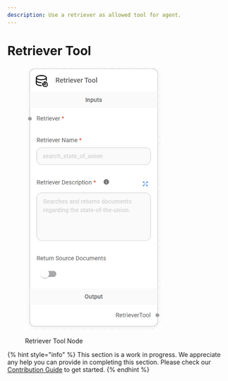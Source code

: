 ```yaml
---
description: Use a retriever as allowed tool for agent.
---
```


# Retriever Tool

<figure><img src="../../../.gitbook/assets/image (8) (1).png" alt="" width="311"><figcaption><p>Retriever Tool Node</p></figcaption></figure>

{% hint style="info" %}
This section is a work in progress. We appreciate any help you can provide in completing this section. Please check our [Contribution Guide](../../../CONTRIBUTING.md) to get started.
{% endhint %}
